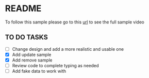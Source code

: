 # README

To follow this sample please go to this [url](http://www.nativescriptsnacks.com/videos/2016/04/08/using-sqlite-databases.html) to see the full sample video

## TO DO TASKS

- [ ] Change design and add a more realistic and usable one
- [x] Add update sample
- [x] Add remove sample
- [ ] Review code to complete typing as needed
- [ ] Add fake data to work with